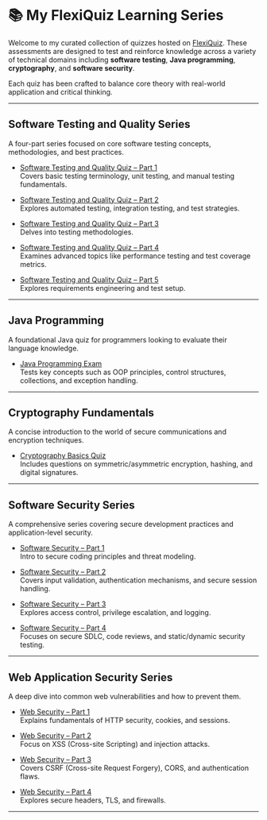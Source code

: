 # 📚 My FlexiQuiz Learning Series

Welcome to my curated collection of quizzes hosted on [FlexiQuiz](https://www.flexiquiz.com). These assessments are designed to test and reinforce knowledge across a variety of technical domains including **software testing**, **Java programming**, **cryptography**, and **software security**.

Each quiz has been crafted to balance core theory with real-world application and critical thinking.

---

## Software Testing and Quality Series

A four-part series focused on core software testing concepts, methodologies, and best practices.

- [Software Testing and Quality Quiz – Part 1](https://www.flexiquiz.com/SC/N/SoftwareTesting1)  
  Covers basic testing terminology, unit testing, and manual testing fundamentals.

- [Software Testing and Quality Quiz – Part 2](https://www.flexiquiz.com/SC/N/SoftwareTesting2)  
  Explores automated testing, integration testing, and test strategies.

- [Software Testing and Quality Quiz – Part 3](https://www.flexiquiz.com/SC/N/SoftwareTesting3)  
  Delves into testing methodologies.

- [Software Testing and Quality Quiz – Part 4](https://www.flexiquiz.com/SC/N/SoftwareTesting4)  
  Examines advanced topics like performance testing and test coverage metrics.

- [Software Testing and Quality Quiz – Part 5](https://www.flexiquiz.com/SC/N/SoftwareTesting5) \
  Explores requirements engineering and test setup.

---

## Java Programming

A foundational Java quiz for programmers looking to evaluate their language knowledge.

- [Java Programming Exam](https://www.flexiquiz.com/SC/N/JavaExam1)  
  Tests key concepts such as OOP principles, control structures, collections, and exception handling.

---

## Cryptography Fundamentals

A concise introduction to the world of secure communications and encryption techniques.

- [Cryptography Basics Quiz](https://www.flexiquiz.com/SC/N/Cryptography1)  
  Includes questions on symmetric/asymmetric encryption, hashing, and digital signatures.

---

## Software Security Series

A comprehensive series covering secure development practices and application-level security.

- [Software Security – Part 1](https://www.flexiquiz.com/SC/N/SoftwareSecurityPart1)  
  Intro to secure coding principles and threat modeling.

- [Software Security – Part 2](https://www.flexiquiz.com/SC/N/SoftwareSecurityPart2)  
  Covers input validation, authentication mechanisms, and secure session handling.

- [Software Security – Part 3](https://www.flexiquiz.com/SC/N/SoftwareSecurityPart3)  
  Explores access control, privilege escalation, and logging.

- [Software Security – Part 4](https://www.flexiquiz.com/SC/N/SoftwareSecurityPart4)  
  Focuses on secure SDLC, code reviews, and static/dynamic security testing.

---

## Web Application Security Series

A deep dive into common web vulnerabilities and how to prevent them.

- [Web Security – Part 1](https://www.flexiquiz.com/SC/N/WebSecPart1)  
  Explains fundamentals of HTTP security, cookies, and sessions.

- [Web Security – Part 2](https://www.flexiquiz.com/SC/N/WebSecPart2)  
  Focus on XSS (Cross-site Scripting) and injection attacks.

- [Web Security – Part 3](https://www.flexiquiz.com/SC/N/WebSecPart3)  
  Covers CSRF (Cross-site Request Forgery), CORS, and authentication flaws.

- [Web Security – Part 4](https://www.flexiquiz.com/SC/N/WebSecPart4)  
  Explores secure headers, TLS, and firewalls.

---

